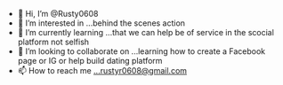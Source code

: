- 👋 Hi, I’m @Rusty0608
- 👀 I’m interested in ...behind the scenes action
- 🌱 I’m currently learning ...that we can help be of service in the scocial platform not selfish
- 💞️ I’m looking to collaborate on ...learning how to create a Facebook page or IG or help build dating platform 
- 📫 How to reach me ...rustyr0608@gmail.com

<!---
Rusty0608/Rusty0608 is a ✨ special ✨ repository because its `README.md` (this file) appears on your GitHub profile.
You can click the Preview link to take a look at your changes.
--->
